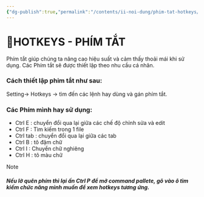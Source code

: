 ```yaml
---
{"dg-publish":true,"permalink":"/contents/ii-noi-dung/phim-tat-hotkeys/","noteIcon":""}
---
```


#  🔑HOTKEYS - PHÍM TẮT 

Phím tắt giúp chúng ta nâng cao hiệu suất và cảm thấy thoải mái khi sử dụng.
Các Phím tắt sẽ được thiết lập theo nhu cầu cá nhân.

### Cách thiết lập phim tắt như sau:

Setting-> Hotkeys -> tìm đến các lệnh hay dùng và gán phím tắt.

### Các Phím mình hay sử dụng: 

- Ctrl E : chuyển đổi qua lại giữa các chế độ chỉnh sửa và edit
- Ctrl F : Tìm kiếm trong 1 file
- Ctrl  tab : chuyển đổi qua lại giữa các tab
- Ctrl B : tô đậm chữ
- Ctrl I : Chuyển chữ nghiêng
- Ctrl H : tô màu chữ

> [!NOTE]
> ##### Nếu lỡ quên phím thì lại ấn Ctrl P để mở command pallete, gõ vào ô tìm kiếm chức năng mình muốn  để xem hotkeys tương ứng. 

